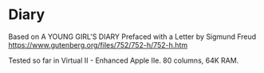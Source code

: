 # Diary
Based on A YOUNG GIRL'S DIARY Prefaced with a Letter by Sigmund Freud
https://www.gutenberg.org/files/752/752-h/752-h.htm

Tested so far in Virtual II - Enhanced Apple IIe. 80 columns, 64K RAM.

